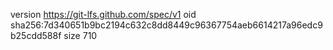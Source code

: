 version https://git-lfs.github.com/spec/v1
oid sha256:7d340651b9bc2194c632c8dd8449c96367754aeb6614217a96edc9b25cdd588f
size 710
